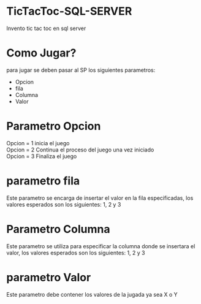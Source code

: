 
# TicTacToc-SQL-SERVER
Invento tic tac toc en sql server

# Como Jugar?
para jugar se deben pasar al SP los siguientes parametros:
  <ul>
    <li>Opcion</li>
    <li>fila</li>
    <li>Columna</li>
    <li>Valor</li>
  </ul>

# Parametro Opcion 
Opcion = 1 inicia el juego <br />
Opcion = 2 Continua el proceso del juego una vez iniciado<br />
Opcion = 3 Finaliza el juego <br />

# parametro fila
  Este parametro se encarga de insertar el valor en la fila especificadas, los valores esperados son los siguientes: 1, 2 y 3
  
# Parametro Columna
  Este parametro se utiliza para especificar la columna donde se insertara el valor, los valores esperados son los siguientes: 1, 2 y 3
  
# parametro Valor
Este parametro debe contener los valores de la jugada ya sea X  o Y



